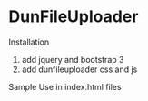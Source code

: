 # DunFileUploader

Installation
1.  add jquery and bootstrap 3
	<link href="http://maxcdn.bootstrapcdn.com/bootstrap/3.3.0/css/bootstrap.min.css" rel="stylesheet" id="bootstrap-css">
	<script src="http://code.jquery.com/jquery-1.11.1.min.js"></script>
	<script src="http://maxcdn.bootstrapcdn.com/bootstrap/3.3.0/js/bootstrap.min.js"></script>
2. add dunfileuploader css and js
  <link href="css/dun-file-uploader.css" rel="stylesheet" >
  <script src="js/dun-file-uploader.js"></script>

Sample Use in index.html files
